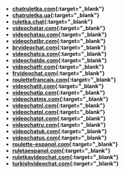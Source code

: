   * **[chatruletka.com](https://chatruletka.com){:target="_blank"}**
  * **[chatruletka.ua](https://chatruletka.ua){:target="_blank"}**
  * **[ruletka.chat](https://ruletka.chat){:target="_blank"}**
  * **[videochatar.com](https://videochatar.com){:target="_blank"}**
  * **[videochatau.com](https://videochatau.com){:target="_blank"}**
  * **[videochatbr.com](https://videochatbr.com){:target="_blank"}**
  * **[brvideochat.com](https://brvideochat.com){:target="_blank"}**
  * **[videochatca.com](https://videochatca.com){:target="_blank"}**
  * **[videochatde.com](https://videochatde.com){:target="_blank"}**
  * **[videochatfr.com](https://videochatfr.com){:target="_blank"}**
  * **[frvideochat.com](https://frvideochat.com){:target="_blank"}**
  * **[roulettefrancais.com](https://roulettefrancais.com){:target="_blank"}**
  * **[videochatit.com](https://videochatit.com){:target="_blank"}**
  * **[videochatjp.com](https://videochatjp.com){:target="_blank"}**
  * **[videochatmx.com](https://videochatmx.com){:target="_blank"}**
  * **[videochatnl.com](https://videochatnl.com){:target="_blank"}**
  * **[videochatpl.com](https://videochatpl.com){:target="_blank"}**
  * **[videochatpt.com](https://videochatpt.com){:target="_blank"}**
  * **[videochatru.com](https://videochatru.com){:target="_blank"}**
  * **[videochatuk.com](https://videochatuk.com){:target="_blank"}**
  * **[videochatus.com](https://videochatus.com){:target="_blank"}**
  * **[roulette-espanol.com](https://roulette-espanol.com){:target="_blank"}**
  * **[ruletaespanol.com](https://ruletaespanol.com){:target="_blank"}**
  * **[ruletkavideochat.com](https://ruletkavideochat.com){:target="_blank"}**
  * **[turkishvideochat.com](https://turkishvideochat.com){:target="_blank"}**